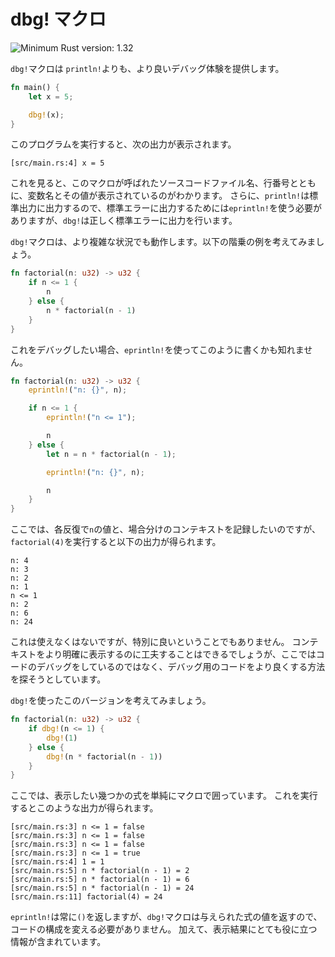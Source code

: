 <!--
# The dbg! macro
-->
# dbg! マクロ

![Minimum Rust version: 1.32](https://img.shields.io/badge/Minimum%20Rust%20Version-1.32-brightgreen.svg)

<!--
The `dbg!` macro provides a nicer experience for debugging than `println!`:
-->
`dbg!`マクロは `println!`よりも、より良いデバッグ体験を提供します。


```rust
fn main() {
    let x = 5;

    dbg!(x);
}
```

<!--
If you run this program, you'll see:
-->
このプログラムを実行すると、次の出力が表示されます。

```text
[src/main.rs:4] x = 5
```

<!--
You get the file and line number of where this was invoked, as well as the
name and value. Additionally, `println!` prints to the standard output, so you
really should be using `eprintln!` to print to standard error. `dbg!` does the
right thing and goes to stderr.
-->
これを見ると、このマクロが呼ばれたソースコードファイル名、行番号とともに、変数名とその値が表示されているのがわかります。
さらに、`println!`は標準出力に出力するので、標準エラーに出力するためには`eprintln!`を使う必要がありますが、`dbg!`は正しく標準エラーに出力を行います。

<!--
It even works in more complex circumstances. Consider this factorial example:
-->
`dbg!`マクロは、より複雑な状況でも動作します。以下の階乗の例を考えてみましょう。


```rust
fn factorial(n: u32) -> u32 {
    if n <= 1 {
        n
    } else {
        n * factorial(n - 1)
    }
}
```

<!--
If we wanted to debug this, we might write it like this with `eprintln!`:
-->
これをデバッグしたい場合、`eprintln!`を使ってこのように書くかも知れません。

```rust
fn factorial(n: u32) -> u32 {
    eprintln!("n: {}", n);

    if n <= 1 {
        eprintln!("n <= 1");

        n
    } else {
        let n = n * factorial(n - 1);

        eprintln!("n: {}", n);

        n
    }
}
```

<!--
We want to log `n` on each iteration, as well as have some kind of context
for each of the branches. We see this output for `factorial(4)`:
 -->
ここでは、各反復で`n`の値と、場合分けのコンテキストを記録したいのですが、 `factorial(4)`を実行すると以下の出力が得られます。

```text
n: 4
n: 3
n: 2
n: 1
n <= 1
n: 2
n: 6
n: 24
```

<!--
This is servicable, but not particularly great. Maybe we could work on how we
print out the context to make it more clear, but now we're not debugging our
code, we're figuring out how to make our debugging code better.
-->
これは使えなくはないですが、特別に良いということでもありません。
コンテキストをより明確に表示するのに工夫することはできるでしょうが、ここではコードのデバッグをしているのではなく、デバッグ用のコードをより良くする方法を探そうとしています。

<!--
Consider this version using `dbg!`:
-->
`dbg!`を使ったこのバージョンを考えてみましょう。

```rust
fn factorial(n: u32) -> u32 {
    if dbg!(n <= 1) {
        dbg!(1)
    } else {
        dbg!(n * factorial(n - 1))
    }
}
```

<!--
We simply wrap each of the various expressions we want to print with the macro. We get this output instead:
 -->
ここでは、表示したい幾つかの式を単純にマクロで囲っています。
これを実行するとこのような出力が得られます。

```text
[src/main.rs:3] n <= 1 = false
[src/main.rs:3] n <= 1 = false
[src/main.rs:3] n <= 1 = false
[src/main.rs:3] n <= 1 = true
[src/main.rs:4] 1 = 1
[src/main.rs:5] n * factorial(n - 1) = 2
[src/main.rs:5] n * factorial(n - 1) = 6
[src/main.rs:5] n * factorial(n - 1) = 24
[src/main.rs:11] factorial(4) = 24
```

<!--
Because the `dbg!` macro returns the value of what it's debugging, instead of
`eprintln!` which returns `()`, we need to make no changes to the structure of
our code. Additionally, we have vastly more useful output.
-->
`eprintln!`は常に`()`を返しますが、`dbg!`マクロは与えられた式の値を返すので、コードの構成を変える必要がありません。
加えて、表示結果にとても役に立つ情報が含まれています。
